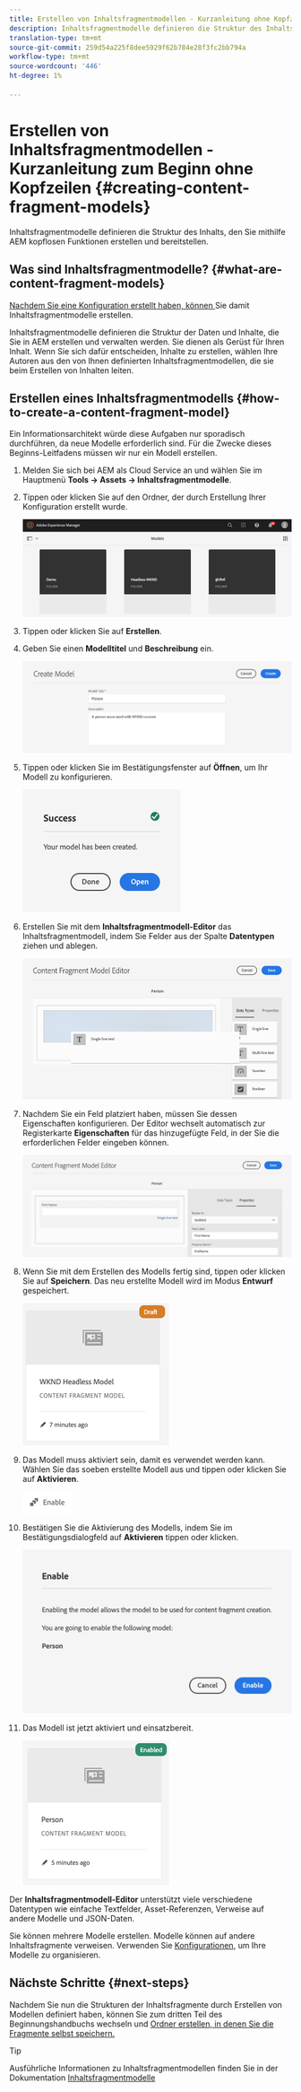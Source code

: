 ```yaml
---
title: Erstellen von Inhaltsfragmentmodellen - Kurzanleitung ohne Kopfzeilen im Beginn
description: Inhaltsfragmentmodelle definieren die Struktur des Inhalts, den Sie mithilfe AEM kopflosen Funktionen erstellen und bereitstellen.
translation-type: tm+mt
source-git-commit: 259d54a225f8dee5929f62b784e28f3fc2bb794a
workflow-type: tm+mt
source-wordcount: '446'
ht-degree: 1%

---
```



# Erstellen von Inhaltsfragmentmodellen - Kurzanleitung zum Beginn ohne Kopfzeilen {#creating-content-fragment-models}

Inhaltsfragmentmodelle definieren die Struktur des Inhalts, den Sie mithilfe AEM kopflosen Funktionen erstellen und bereitstellen.

## Was sind Inhaltsfragmentmodelle? {#what-are-content-fragment-models}

[Nachdem Sie eine Konfiguration erstellt haben, können ](create-configuration.md) Sie damit Inhaltsfragmentmodelle erstellen.

Inhaltsfragmentmodelle definieren die Struktur der Daten und Inhalte, die Sie in AEM erstellen und verwalten werden. Sie dienen als Gerüst für Ihren Inhalt. Wenn Sie sich dafür entscheiden, Inhalte zu erstellen, wählen Ihre Autoren aus den von Ihnen definierten Inhaltsfragmentmodellen, die sie beim Erstellen von Inhalten leiten.

## Erstellen eines Inhaltsfragmentmodells {#how-to-create-a-content-fragment-model}

Ein Informationsarchitekt würde diese Aufgaben nur sporadisch durchführen, da neue Modelle erforderlich sind. Für die Zwecke dieses Beginns-Leitfadens müssen wir nur ein Modell erstellen.

1. Melden Sie sich bei AEM als Cloud Service an und wählen Sie im Hauptmenü **Tools -> Assets -> Inhaltsfragmentmodelle**.
1. Tippen oder klicken Sie auf den Ordner, der durch Erstellung Ihrer Konfiguration erstellt wurde.

   ![Ordner &quot;models&quot;](../assets/models-folder.png)
1. Tippen oder klicken Sie auf **Erstellen**.
1. Geben Sie einen **Modelltitel** und **Beschreibung** ein.

   ![Erstellen eines Modells](../assets/models-create.png)
1. Tippen oder klicken Sie im Bestätigungsfenster auf **Öffnen**, um Ihr Modell zu konfigurieren.

   ![Bestätigungsfenster](../assets/models-confirmation.png)
1. Erstellen Sie mit dem **Inhaltsfragmentmodell-Editor** das Inhaltsfragmentmodell, indem Sie Felder aus der Spalte **Datentypen** ziehen und ablegen.

   ![Drag &amp; Drop von Feldern](../assets/models-drag-and-drop.png)

1. Nachdem Sie ein Feld platziert haben, müssen Sie dessen Eigenschaften konfigurieren. Der Editor wechselt automatisch zur Registerkarte **Eigenschaften** für das hinzugefügte Feld, in der Sie die erforderlichen Felder eingeben können.

   ![Eigenschaften konfigurieren](../assets/models-configure-properties.png)
1. Wenn Sie mit dem Erstellen des Modells fertig sind, tippen oder klicken Sie auf **Speichern**. Das neu erstellte Modell wird im Modus **Entwurf** gespeichert.

   ![Modell im Entwurfsmodus](../assets/models-draft.png)
1. Das Modell muss aktiviert sein, damit es verwendet werden kann. Wählen Sie das soeben erstellte Modell aus und tippen oder klicken Sie auf **Aktivieren**.

   ![Aktivieren des Modells](../assets/models-enable.png)
1. Bestätigen Sie die Aktivierung des Modells, indem Sie im Bestätigungsdialogfeld auf **Aktivieren** tippen oder klicken.

   ![Bestätigungsdialogfeld aktivieren](../assets/models-enabling.png)
1. Das Modell ist jetzt aktiviert und einsatzbereit.

   ![Modell aktiviert](../assets/models-enabled.png)

Der **Inhaltsfragmentmodell-Editor** unterstützt viele verschiedene Datentypen wie einfache Textfelder, Asset-Referenzen, Verweise auf andere Modelle und JSON-Daten.

Sie können mehrere Modelle erstellen. Modelle können auf andere Inhaltsfragmente verweisen. Verwenden Sie [Konfigurationen](create-configuration.md), um Ihre Modelle zu organisieren.

## Nächste Schritte {#next-steps}

Nachdem Sie nun die Strukturen der Inhaltsfragmente durch Erstellen von Modellen definiert haben, können Sie zum dritten Teil des Beginnungshandbuchs wechseln und [Ordner erstellen, in denen Sie die Fragmente selbst speichern.](create-assets-folder.md)

>[!TIP]
>
>Ausführliche Informationen zu Inhaltsfragmentmodellen finden Sie in der Dokumentation [Inhaltsfragmentmodelle](/help/assets/content-fragments/content-fragments-models.md)
